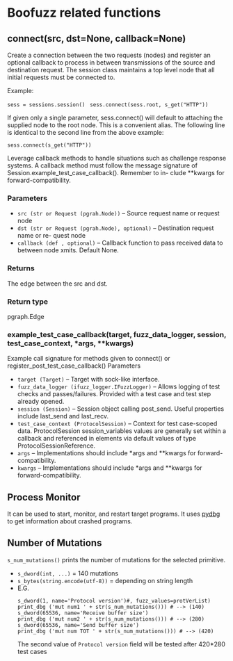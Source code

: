 # Boofuzz related functions

## connect(src, dst=None, callback=None)
Create a connection between the two requests (nodes) and register an optional callback to process in between transmissions of the source and destination request. The session class maintains a top level node that all initial requests must be connected to.
    
Example:

```sess = sessions.session() ```
```sess.connect(sess.root, s_get("HTTP"))```

If given only a single parameter, sess.connect() will default to attaching the supplied node to the root node. This is a convenient alias. The following line is identical to the second line from the above example:

```sess.connect(s_get("HTTP"))```

Leverage callback methods to handle situations such as challenge response systems. A callback method must follow the message signature of Session.example_test_case_callback(). Remember to in- clude **kwargs for forward-compatibility. 

### Parameters
* ```src (str or Request (pgrah.Node))``` – Source request name or request node
* ```dst (str or Request (pgrah.Node), optional)``` – Destination request name or re-
quest node
* ```callback (def , optional)``` – Callback function to pass received data to between node xmits. Default None. 

### Returns 
The edge between the src and dst.

### Return type
pgraph.Edge

### example_test_case_callback(target, fuzz_data_logger, session, test_case_context, *args, **kwargs)
Example call signature for methods given to connect() or register_post_test_case_callback()
Parameters
* ```target (Target)``` – Target with sock-like interface.
* ```fuzz_data_logger (ifuzz_logger.IFuzzLogger)``` – Allows logging of test checks and
passes/failures. Provided with a test case and test step already opened.
* ```session (Session)``` – Session object calling post_send.
 Useful properties include
last_send and last_recv.
* ```test_case_context (ProtocolSession)``` – Context for test case-scoped data.
ProtocolSession session_variables values are generally set within a callback and
referenced in elements via default values of type ProtocolSessionReference.
* ```args``` – Implementations should include *args and **kwargs for forward-compatibility.
* ```kwargs``` – Implementations should include *args and **kwargs for forward-compatibility.

## Process Monitor
It can be used to start, monitor, and restart target programs. It uses [pydbg](https://pypi.org/project/pydbg/) to get information about crashed programs.

## Number of Mutations
```s_num_mutations()``` prints the number of mutations for the selected primitive. 

- ```s_dword(int, ...)``` = 140 mutations
- ```s_bytes(string.encode(utf-8))``` = depending on string length
- E.G. 
    ```
    s_dword(1, name='Protocol version')#, fuzz_values=protVerList) 
    print_dbg ('mut num1 ' + str(s_num_mutations())) # --> (140)
    s_dword(65536, name='Receive buffer size') 
    print_dbg ('mut num2 ' + str(s_num_mutations())) # --> (280)
    s_dword(65536, name='Send buffer size') 
    print_dbg ('mut num TOT ' + str(s_num_mutations())) # --> (420)
    ```
    The second value of ```Protocol version``` field will be tested after 420*280 test cases